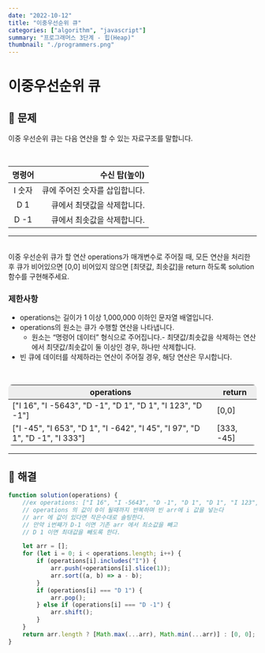 ```yaml
---
date: "2022-10-12"
title: "이중우선순위 큐"
categories: ["algorithm", "javascript"]
summary: "프로그래머스 3단계 - 힙(Heap)"
thumbnail: "./programmers.png"
---
```


# 이중우선순위 큐

## 🧩 문제

이중 우선순위 큐는 다음 연산을 할 수 있는 자료구조를 말합니다.

<br/>

| **명령어** |                  수신 탑(높이) |
| :--------: | -----------------------------: |
|   I 숫자   | 큐에 주어진 숫자를 삽입합니다. |
|    D 1     |    큐에서 최댓값을 삭제합니다. |
|    D -1    |    큐에서 최솟값을 삭제합니다. |

---

<br/>
이중 우선순위 큐가 할 연산 operations가 매개변수로 주어질 때, 모든 연산을 처리한 후 큐가 비어있으면 [0,0] 비어있지 않으면 [최댓값, 최솟값]을 return 하도록 solution 함수를 구현해주세요.

### 제한사항

- operations는 길이가 1 이상 1,000,000 이하인 문자열 배열입니다.
- operations의 원소는 큐가 수행할 연산을 나타냅니다.
  - 원소는 “명령어 데이터” 형식으로 주어집니다.- 최댓값/최솟값을 삭제하는 연산에서 최댓값/최솟값이 둘 이상인 경우, 하나만 삭제합니다.
- 빈 큐에 데이터를 삭제하라는 연산이 주어질 경우, 해당 연산은 무시합니다.

<br/>
<table style="border-radius:8px">
  <thead  style="background:#EEEEEE">
  <tr>
    <th>operations</th>
    <th>return</th>
  </tr>
</thead>
<tbody >
  <tr>
    <td>["I 16", "I -5643", "D -1", "D 1", "D 1", "I 123", "D -1"]	</td>
    <td>[0,0]</td>
  </tr>
    <tr>
    <td>["I -45", "I 653", "D 1", "I -642", "I 45", "I 97", "D 1", "D -1", "I 333"]</td>
    <td>[333, -45]</td>
  </tr>
</tbody>

</table>

---

## 💬 해결

```js
function solution(operations) {
	//ex operations: ["I 16", "I -5643", "D -1", "D 1", "D 1", "I 123", "D -1"]
	// operations 의 값이 0이 될때까지 반복하며 빈 arr에 i 값을 넣는다
	// arr 에 값이 있다면 작은수대로 솔팅한다.
	// 만약 i번째가 D-1 이면 기존 arr 에서 최소값을 빼고
	// D 1 이면 최대값을 빼도록 한다.

	let arr = [];
	for (let i = 0; i < operations.length; i++) {
		if (operations[i].includes("I")) {
			arr.push(+operations[i].slice(1));
			arr.sort((a, b) => a - b);
		}
		if (operations[i] === "D 1") {
			arr.pop();
		} else if (operations[i] === "D -1") {
			arr.shift();
		}
	}
	return arr.length ? [Math.max(...arr), Math.min(...arr)] : [0, 0];
}
```
